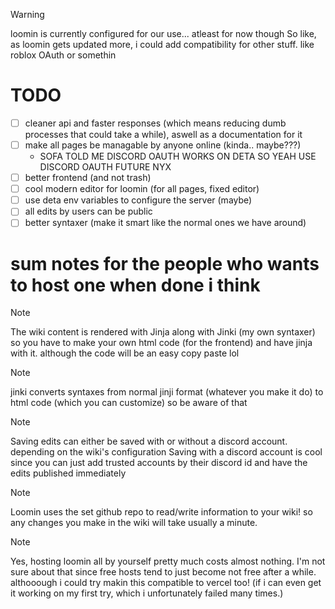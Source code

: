 > [!WARNING]
> loomin is currently configured for our use... atleast for now though
> So like, as loomin gets updated more, i could add compatibility for other stuff. like roblox OAuth or somethin

# TODO
- [ ] cleaner api and faster responses (which means reducing dumb processes that could take a while), aswell as a documentation for it
- [ ] make all pages be managable by anyone online (kinda.. maybe???)
  - SOFA TOLD ME DISCORD OAUTH WORKS ON DETA SO YEAH USE DISCORD OAUTH FUTURE NYX
- [ ] better frontend (and not trash)
- [ ] cool modern editor for loomin (for all pages, fixed editor)
- [ ] use deta env variables to configure the server (maybe)
- [ ] all edits by users can be public
- [ ] better syntaxer (make it smart like the normal ones we have around)

# sum notes for the people who wants to host one when done i think
> [!NOTE]
> The wiki content is rendered with Jinja along with Jinki (my own syntaxer) so you have to make your own html code (for the frontend) and have jinja with it. although the code will be an easy copy paste lol

> [!NOTE]
> jinki converts syntaxes from normal jinji format (whatever you make it do) to html code (which you can customize) so be aware of that

> [!NOTE]
> Saving edits can either be saved with or without a discord account. depending on the wiki's configuration
> Saving with a discord account is cool since you can just add trusted accounts by their discord id and have the edits published immediately

> [!NOTE]
> Loomin uses the set github repo to read/write information to your wiki! so any changes you make in the wiki will take usually a minute.

> [!NOTE]
> Yes, hosting loomin all by yourself pretty much costs almost nothing.
> I'm not sure about that since free hosts tend to just become not free after a while. althooough i could try makin this compatible to vercel too! (if i can even get it working on my first try, which i unfortunately failed many times.)